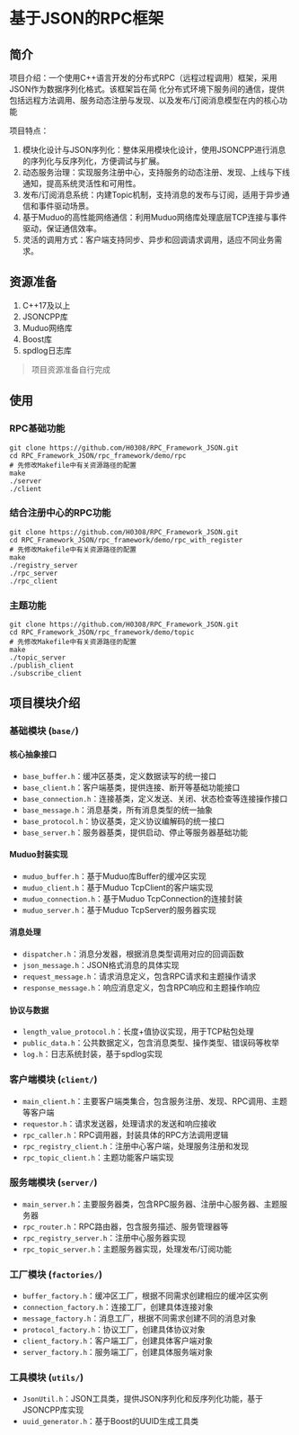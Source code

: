 # 基于JSON的RPC框架

## 简介

项目介绍：一个使用C++语言开发的分布式RPC（远程过程调用）框架，采用JSON作为数据序列化格式。该框架旨在简
化分布式环境下服务间的通信，提供包括远程方法调用、服务动态注册与发现、以及发布/订阅消息模型在内的核心功能

项目特点：
1. 模块化设计与JSON序列化：整体采用模块化设计，使用JSONCPP进行消息的序列化与反序列化，方便调试与扩展。
2. 动态服务治理：实现服务注册中心，支持服务的动态注册、发现、上线与下线通知，提高系统灵活性和可用性。
3. 发布/订阅消息系统：内建Topic机制，支持消息的发布与订阅，适用于异步通信和事件驱动场景。
4. 基于Muduo的高性能网络通信：利用Muduo网络库处理底层TCP连接与事件驱动，保证通信效率。
5. 灵活的调用方式：客户端支持同步、异步和回调请求调用，适应不同业务需求。

## 资源准备

1. C++17及以上
2. JSONCPP库
3. Muduo网络库
4. Boost库
5. spdlog日志库

> 项目资源准备自行完成

## 使用

### RPC基础功能

```shell
git clone https://github.com/H0308/RPC_Framework_JSON.git
cd RPC_Framework_JSON/rpc_framework/demo/rpc
# 先修改Makefile中有关资源路径的配置
make
./server
./client
```

### 结合注册中心的RPC功能

```shell
git clone https://github.com/H0308/RPC_Framework_JSON.git
cd RPC_Framework_JSON/rpc_framework/demo/rpc_with_register
# 先修改Makefile中有关资源路径的配置
make
./registry_server
./rpc_server
./rpc_client
```

### 主题功能

```shell
git clone https://github.com/H0308/RPC_Framework_JSON.git
cd RPC_Framework_JSON/rpc_framework/demo/topic
# 先修改Makefile中有关资源路径的配置
make
./topic_server
./publish_client
./subscribe_client
```

## 项目模块介绍

### 基础模块 (`base/`)

#### 核心抽象接口

- `base_buffer.h`：缓冲区基类，定义数据读写的统一接口
- `base_client.h`：客户端基类，提供连接、断开等基础功能接口  
- `base_connection.h`：连接基类，定义发送、关闭、状态检查等连接操作接口
- `base_message.h`：消息基类，所有消息类型的统一抽象
- `base_protocol.h`：协议基类，定义协议编解码的统一接口
- `base_server.h`：服务器基类，提供启动、停止等服务器基础功能

#### Muduo封装实现

- `muduo_buffer.h`：基于Muduo库Buffer的缓冲区实现
- `muduo_client.h`：基于Muduo TcpClient的客户端实现
- `muduo_connection.h`：基于Muduo TcpConnection的连接封装
- `muduo_server.h`：基于Muduo TcpServer的服务器实现

#### 消息处理

- `dispatcher.h`：消息分发器，根据消息类型调用对应的回调函数
- `json_message.h`：JSON格式消息的具体实现
- `request_message.h`：请求消息定义，包含RPC请求和主题操作请求
- `response_message.h`：响应消息定义，包含RPC响应和主题操作响应

#### 协议与数据

- `length_value_protocol.h`：长度+值协议实现，用于TCP粘包处理
- `public_data.h`：公共数据定义，包含消息类型、操作类型、错误码等枚举
- `log.h`：日志系统封装，基于spdlog实现

### 客户端模块 (`client/`)

- `main_client.h`：主要客户端类集合，包含服务注册、发现、RPC调用、主题等客户端
- `requestor.h`：请求发送器，处理请求的发送和响应接收
- `rpc_caller.h`：RPC调用器，封装具体的RPC方法调用逻辑
- `rpc_registry_client.h`：注册中心客户端，处理服务注册和发现
- `rpc_topic_client.h`：主题功能客户端实现

### 服务端模块 (`server/`)

- `main_server.h`：主要服务器类，包含RPC服务器、注册中心服务器、主题服务器
- `rpc_router.h`：RPC路由器，包含服务描述、服务管理器等
- `rpc_registry_server.h`：注册中心服务器实现
- `rpc_topic_server.h`：主题服务器实现，处理发布/订阅功能

### 工厂模块 (`factories/`)

- `buffer_factory.h`：缓冲区工厂，根据不同需求创建相应的缓冲区实例
- `connection_factory.h`：连接工厂，创建具体连接对象
- `message_factory.h`：消息工厂，根据不同需求创建不同的消息对象
- `protocol_factory.h`：协议工厂，创建具体协议对象
- `client_factory.h`：客户端工厂，创建具体客户端对象
- `server_factory.h`：服务端工厂，创建具体服务端对象

### 工具模块 (`utils/`)

- `JsonUtil.h`：JSON工具类，提供JSON序列化和反序列化功能，基于JSONCPP库实现
- `uuid_generator.h`：基于Boost的UUID生成工具类
